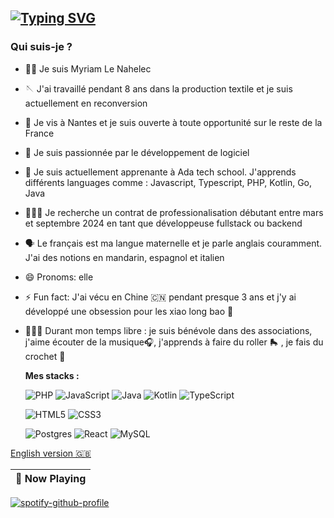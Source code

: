 ## [![Typing SVG](https://readme-typing-svg.demolab.com?font=Fira+Code&weight=700&size=27&pause=1000&color=000000&background=FFFFFF00&vCenter=true&random=false&width=435&lines=Hey!+)](https://git.io/typing-svg)


### Qui suis-je ? 
-  👋🏾  Je suis Myriam Le Nahelec
-  🪡 J'ai travaillé pendant 8 ans dans la production textile et je suis actuellement en reconversion
- 📍 Je vis à Nantes et je suis ouverte à toute opportunité sur le reste de la France 
- 👀 Je suis passionnée par le développement de logiciel
- 🌱 Je suis actuellement apprenante à Ada tech school. J'apprends différents languages comme : Javascript, Typescript, PHP, Kotlin, Go, Java
- 🕵🏾‍♀️ Je recherche un contrat de professionalisation débutant entre mars et septembre 2024 en tant que développeuse fullstack ou backend
- 🗣️ Le français est ma langue maternelle et je parle anglais couramment. J'ai des notions en mandarin, espagnol et italien
- 😄 Pronoms: elle
- ⚡ Fun fact: J'ai vécu en Chine 🇨🇳 pendant presque 3 ans et j'y ai développé une obsession pour les  xiao long bao 🥟
- 🤸🏾‍♀️ Durant mon temps libre : je suis bénévole dans des associations, j'aime écouter de la musique🎧, j'apprends à faire du roller 🛼 , je fais du crochet 🧶

  **Mes stacks :**
  
  ![PHP](https://img.shields.io/badge/php-%23777BB4.svg?style=for-the-badge&logo=php&logoColor=white)
  ![JavaScript](https://img.shields.io/badge/javascript-%23323330.svg?style=for-the-badge&logo=javascript&logoColor=%23F7DF1E)
    ![Java](https://img.shields.io/badge/java-%23ED8B00.svg?style=for-the-badge&logo=openjdk&logoColor=white)
    ![Kotlin](https://img.shields.io/badge/kotlin-%237F52FF.svg?style=for-the-badge&logo=kotlin&logoColor=white)
  ![TypeScript](https://img.shields.io/badge/typescript-%23007ACC.svg?style=for-the-badge&logo=typescript&logoColor=white)
  
  ![HTML5](https://img.shields.io/badge/html5-%23E34F26.svg?style=for-the-badge&logo=html5&logoColor=white)
  ![CSS3](https://img.shields.io/badge/css3-%231572B6.svg?style=for-the-badge&logo=css3&logoColor=white)
  
  ![Postgres](https://img.shields.io/badge/postgres-%23316192.svg?style=for-the-badge&logo=postgresql&logoColor=white)
  ![React](https://img.shields.io/badge/react-%2320232a.svg?style=for-the-badge&logo=react&logoColor=%2361DAFB) ![MySQL](https://img.shields.io/badge/mysql-%2300f.svg?style=for-the-badge&logo=mysql&logoColor=white)


[English version 🇬🇧](README_en.md)


<!---
MyriamLeNahelec/MyriamLeNahelec is a ✨ special ✨ repository because its `README.md` (this file) appears on your GitHub profile.
You can click the Preview link to take a look at your changes.
--->




|🎵 Now Playing|
|:-:|
[![spotify-github-profile](https://spotify-github-profile.vercel.app/api/view?uid=myriam.aln&cover_image=false&theme=natemoo-re&show_offline=false&background_color=121212&interchange=false&bar_color=01f960&bar_color_cover=false)](https://spotify-github-profile.vercel.app/api/view?uid=myriam.aln&redirect=true)
